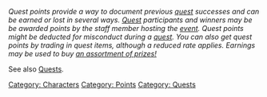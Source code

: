*Quest points provide a way to document previous
[quest](Quests.md "wikilink") successes and can be earned or lost in
several ways. [Quest](Quests.md "wikilink") participants and winners may
be be awarded points by the staff member hosting the
[event](:Category:_Events.md "wikilink"). Quest points might be deducted
for misconduct during a [quest](Quests.md "wikilink"). You can also get
quest points by trading in quest items, although a reduced rate applies.
Earnings may be used to buy [an assortment of
prizes!](Quest_Point_Catalog.md "wikilink")*

See also [Quests](Quests.md "wikilink").

[Category: Characters](Category:_Characters "wikilink") [Category:
Points](Category:_Points "wikilink") [Category:
Quests](Category:_Quests "wikilink")
